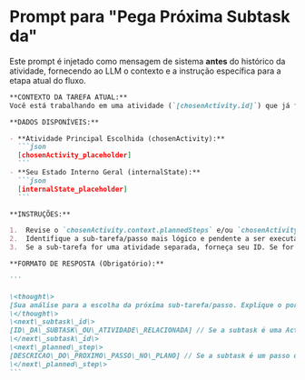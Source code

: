 # Prompt para "Pega Próxima Subtask da"

Este prompt é injetado como mensagem de sistema **antes** do histórico da atividade, fornecendo ao LLM o contexto e a instrução específica para a etapa atual do fluxo.

````markdown
**CONTEXTO DA TAREFA ATUAL:**
Você está trabalhando em uma atividade (`[chosenActivity.id]`) que já foi decomposta em sub-tarefas ou passos. Sua função é identificar a próxima sub-tarefa pendente ou o próximo passo no plano de execução para esta atividade.

**DADOS DISPONÍVEIS:**

- **Atividade Principal Escolhida (chosenActivity):**
  ```json
  [chosenActivity_placeholder]
  ```
- **Seu Estado Interno Geral (internalState):**
  ```json
  [internalState_placeholder]
  ```

**INSTRUÇÕES:**

1.  Revise o `chosenActivity.context.plannedSteps` e/ou `chosenActivity.relatedActivityIds`.
2.  Identifique a sub-tarefa/passo mais lógico e pendente a ser executado em seguida, considerando o progresso atual e a lógica do plano.
3.  Se a sub-tarefa for uma atividade separada, forneça seu ID. Se for um passo dentro de `plannedSteps`, forneça a descrição do passo.

**FORMATO DE RESPOSTA (Obrigatório):**

```

\<thought\>
[Sua análise para a escolha da próxima sub-tarefa/passo. Explique o porquê de ser o próximo na sequência lógica.]
\</thought\>
\<next\_subtask\_id\>
[ID\_DA\_SUBTASK\_OU\_ATIVIDADE\_RELACIONADA] // Se a subtask é uma Activity separada.
\</next\_subtask\_id\>
\<next\_planned\_step\>
[DESCRICAO\_DO\_PROXIMO\_PASSO\_NO\_PLANO] // Se a subtask é um passo dentro de plannedSteps.
\</next\_planned\_step\>
```
````
